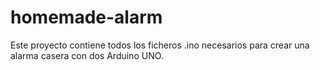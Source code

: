 # homemade-alarm
Este proyecto contiene todos los ficheros .ino necesarios para crear una alarma casera con dos Arduino UNO.
